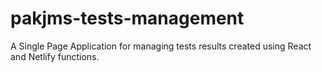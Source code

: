 # pakjms-tests-management

A Single Page Application for managing tests results created using React and Netlify functions.


